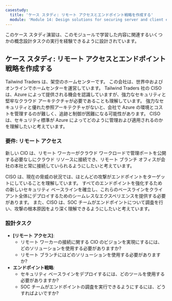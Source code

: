```yaml
---
casestudy:
  title: 'ケース スタディ: リモート アクセスとエンドポイント戦略を作成する'
  module: 'Module 14: Design solutions for securing server and client endpoints'
---
```


このケース スタディ演習は、このモジュールで学習した内容に関連するいくつかの概念設計タスクの実行を経験できるように設計されています。

## ケース スタディ: リモート アクセスとエンドポイント戦略を作成する

Tailwind Traders は、架空のホームセンターです。 この会社は、世界中およびオンラインでホームセンターを運営しています。 Tailwind Traders 社の CISO は、Azure によって提供される機会を認識していますが、強力なセキュリティと堅牢なクラウド アーキテクチャが必要であることも理解しています。 強力なセキュリティと優れた参照アーキテクチャがないと、会社で Azure の環境とコストを管理するのが難しく、追跡と制御が困難になる可能性があります。 CISO は、セキュリティ標準が Azure によってどのように管理および適用されるのかを理解したいと考えています。

### 要件: リモート アクセス

新しい CIO は、リモート ワーカーがクラウド ワークロードで管理ポートを公開する必要なしにクラウド リソースに接続でき、リモート ブランチ オフィスが会社の本社と常に接続していられるようにしたいと考えています。

CISO は、現在の脅威の状況では、ほとんどの攻撃がエンドポイントをターゲットにしていることを理解しています。 すべてのエンドポイントを強化するための新しいセキュリティ ベースラインを確立し、これらのベースラインをクライアント全体にデプロイするためのシームレスなエクスペリエンスを提供する必要があります。 また、CISO は、SOC チームがエンドポイントについて調査を行い、攻撃の根本原因をより深く理解できるようにしたいと考えています。

### 設計タスク

* **[リモート アクセス]**: 
     - リモート ワーカーの接続に関する CIO のビジョンを実現にするには、どのソリューションを使用する必要がありますか?
     - リモート ブランチにはどのソリューションを使用する必要がありますか?
* **エンドポイント戦略**:
     - セキュリティ ベースラインをデプロイするには、どのツールを使用する必要がありますか?
     - SOC チームがエンドポイントの調査を実行できるようにするには、どうすればよいですか?
